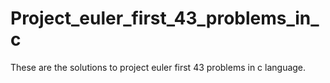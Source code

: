 # Project_euler_first_43_problems_in_c
These are the solutions to project euler first 43 problems in c language.
